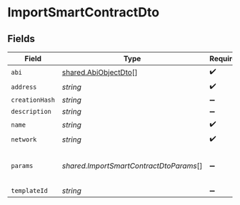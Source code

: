 # ImportSmartContractDto


## Fields

| Field                                                                                         | Type                                                                                          | Required                                                                                      | Description                                                                                   | Example                                                                                       |
| --------------------------------------------------------------------------------------------- | --------------------------------------------------------------------------------------------- | --------------------------------------------------------------------------------------------- | --------------------------------------------------------------------------------------------- | --------------------------------------------------------------------------------------------- |
| `abi`                                                                                         | [shared.AbiObjectDto](../../../sdk/models/shared/abiobjectdto.md)[]                           | :heavy_check_mark:                                                                            | N/A                                                                                           | [{"inputs":[],"stateMutability":"nonpayable","type":"constructor"}]                           |
| `address`                                                                                     | *string*                                                                                      | :heavy_check_mark:                                                                            | N/A                                                                                           | 0x1C1f7A4d7F853856b964947CA03B92993D3ef40e                                                    |
| `creationHash`                                                                                | *string*                                                                                      | :heavy_minus_sign:                                                                            | N/A                                                                                           | 0x55b782a3db6d7b8c1949536110dcaaac69b4f83455959ab2839c09c2ed2ab1da                            |
| `description`                                                                                 | *string*                                                                                      | :heavy_minus_sign:                                                                            | N/A                                                                                           | Minimal smart contract description.                                                           |
| `name`                                                                                        | *string*                                                                                      | :heavy_check_mark:                                                                            | N/A                                                                                           | Minimal Contract Test.                                                                        |
| `network`                                                                                     | *string*                                                                                      | :heavy_check_mark:                                                                            | N/A                                                                                           | polygon-mumbai                                                                                |
| `params`                                                                                      | *shared.ImportSmartContractDtoParams*[]                                                       | :heavy_minus_sign:                                                                            | Smart contract constructor parameters.                                                        | ["TestToken","TEST","1000000000000000000000000","0x298e760768c8481780397eE28A127eAd584df4ee"] |
| `templateId`                                                                                  | *string*                                                                                      | :heavy_minus_sign:                                                                            | N/A                                                                                           | ERC721_META_TRANSACTION                                                                       |